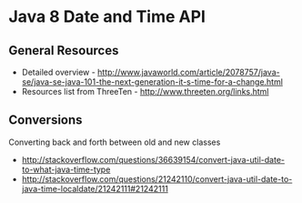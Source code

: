 # Java 8 Date and Time API 

## General Resources

- Detailed overview - http://www.javaworld.com/article/2078757/java-se/java-se-java-101-the-next-generation-it-s-time-for-a-change.html
- Resources list from ThreeTen - http://www.threeten.org/links.html

## Conversions

Converting back and forth between old and new classes
- http://stackoverflow.com/questions/36639154/convert-java-util-date-to-what-java-time-type
- http://stackoverflow.com/questions/21242110/convert-java-util-date-to-java-time-localdate/21242111#21242111
